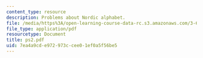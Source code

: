 ```yaml
---
content_type: resource
description: Problems about Nordic alphabet.
file: /media/https%3A/open-learning-course-data-rc.s3.amazonaws.com/3-60-symmetry-structure-and-tensor-properties-of-materials-fall-2005/7ea4a9cde972973ccee01ef0a5f56be5_ps2.pdf
file_type: application/pdf
resourcetype: Document
title: ps2.pdf
uid: 7ea4a9cd-e972-973c-cee0-1ef0a5f56be5
---
```

